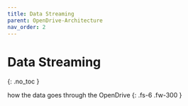 ```yaml
---
title: Data Streaming
parent: OpenDrive-Architecture
nav_order: 2
---
```


# Data Streaming
{: .no_toc }

how the data goes through the OpenDrive
{: .fs-6 .fw-300 }
